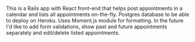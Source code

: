 This is a Rails app with React front-end that helps post appointments in a calendar and lists all appointments on-the-fly.
Postgres database to be able to deploy on Heroku.
Uses Moment.js module for formatting.
In the future I'd like to add form validations, show past and future appointments separately and edit/delete listed appointments.
